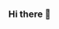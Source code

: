 ### Hi there 👋

<!--
**ahmedkhaled24/ahmedkhaled24** is a ✨ _special_ ✨ repository because its `README.md` (this file) appears on your GitHub profile.

Here are some ideas to get you started:

- 🔭 I’m currently working as an Android developer.
- 🌱 I’m currently learning Jetpack Compose.
- 👯 I’m looking to collaborate on some android projects.
- 💬 Ask me about Android development.
- 📫 How to reach me: hamtary98@gmail.com, +201120705039.
- 😄  I love coding, gaming, reading, drawing and more... 
-->

